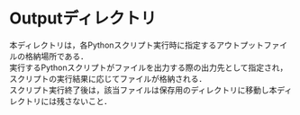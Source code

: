 # Outputディレクトリ
本ディレクトリは，各Pythonスクリプト実行時に指定するアウトプットファイルの格納場所である．  
実行するPythonスクリプトがファイルを出力する際の出力先として指定され，スクリプトの実行結果に応じてファイルが格納される．  
スクリプト実行終了後は，該当ファイルは保存用のディレクトリに移動し本ディレクトリには残さないこと．
